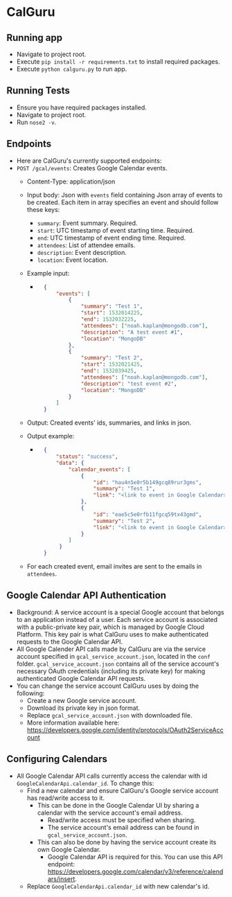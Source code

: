 # CalGuru

## Running app
* Navigate to project root.
* Execute `pip install -r requirements.txt` to install required packages.
* Execute `python calguru.py` to run app.

## Running Tests
* Ensure you have required packages installed.
* Navigate to project root.
* Run `nose2 -v`.

## Endpoints
* Here are CalGuru's currently supported endpoints:
* `POST /gcal/events`: Creates Google Calendar events.
    * Content-Type: application/json
    * Input body: Json with `events` field containing Json array of events
    to be created. Each item in array specifies an event and should follow these
    keys:
        * `summary`: Event summary. Required.
        * `start`: UTC timestamp of event starting time. Required.
        * `end`: UTC timestamp of event ending time. Required.
        * `attendees`: List of attendee emails.
        * `description`: Event description.
        * `location`: Event location.
    * Example input:
        * ```json
            {
                "events": [
                    {
                        "summary": "Test 1",
                        "start": 1532014225,
                        "end": 1532032225,
                        "attendees": ["noah.kaplan@mongodb.com"],
                        "description": "A test event #1",
                        "location": "MongoDB"
                    },
                    {
                        "summary": "Test 2",
                        "start": 1532021425,
                        "end": 1532039425,
                        "attendees": ["noah.kaplan@mongodb.com"],
                        "description": "test event #2",
                        "location": "MongoDB"
                    }
                ]
            }
            ```
            
    * Output: Created events' ids, summaries, and links in json.
    * Output example:
        * ```json
            {
                "status": "success",
                "data": {
                    "calendar_events": [
                        {
                            "id": "hau4n5e0r5b149gcq89rur3gms",
                            "summary": "Test 1",
                            "link": "<link to event in Google Calendar>"
                        },
                        {
                            "id": "eae5c5e0rfb11fgcq59tx43gmd",
                            "summary": "Test 2",
                            "link": "<link to event in Google Calendar>"
                        }
                    ]
                 }
            }
            ```
    * For each created event, email invites are sent to the emails in 
    `attendees`.

## Google Calendar API Authentication
* Background: A service account is a special Google account that belongs to an
    application instead of a user. Each service account is associated with a
    public-private key pair, which is managed by Google Cloud Platform. This key
    pair is what CalGuru uses to make authenticated requests to the Google
    Calendar API.
* All Google Calender API calls made by CalGuru are via the service account
specified in `gcal_service_account.json`, located in the `conf` folder.
`gcal_service_account.json` contains all of the service account's necessary
OAuth credentials (including its private key) for making authenticated Google
Calendar API requests.
* You can change the service account CalGuru uses by doing the following:
    * Create a new Google service account.
    * Download its private key in json format.
    * Replace `gcal_service_account.json` with downloaded file.
    * More information available here: https://developers.google.com/identity/protocols/OAuth2ServiceAccount

## Configuring Calendars
* All Google Calendar API calls currently access the calendar with id
`GoogleCalendarApi.calendar_id`. To change this:
    * Find a new calendar and ensure CalGuru's Google service account has
    read/write access to it.
        * This can be done in the Google Calendar UI by sharing a calendar
         with the service account's email address.
            * Read/write access must be specified when sharing.
            * The service account's email address can be found in
            `gcal_service_account.json`.
        * This can also be done by having the service account create its own
        Google Calendar.
            * Google Calendar API is required for this. You can use this API endpoint:
            https://developers.google.com/calendar/v3/reference/calendars/insert.
    * Replace `GoogleCalendarApi.calendar_id` with new calendar's id.
